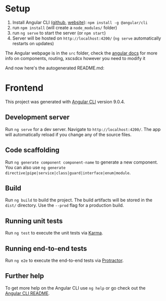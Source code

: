 # Setup

1. Install Angular CLI ([github](https://github.com/angular/angular-cli), [website](https://cli.angular.io/)): `npm install -g @angular/cli`
2. run `npm install` (will create a `node_modules/` folder)
3. run `ng serve` to start the server (or `npm start`)
4. Server will be hosted on `http://localhost:4200/`
(`ng serve` automatically restarts on updates)

The Angular webpage is in the `src` folder, check the [angular docs](https://angular.io/start) for more info on components, routing, xscsdcx however you need to modify it



And now here's the autogenerated README.md:

# Frontend

This project was generated with [Angular CLI](https://github.com/angular/angular-cli) version 9.0.4.

## Development server

Run `ng serve` for a dev server. Navigate to `http://localhost:4200/`. The app will automatically reload if you change any of the source files.

## Code scaffolding

Run `ng generate component component-name` to generate a new component. You can also use `ng generate directive|pipe|service|class|guard|interface|enum|module`.

## Build

Run `ng build` to build the project. The build artifacts will be stored in the `dist/` directory. Use the `--prod` flag for a production build.

## Running unit tests

Run `ng test` to execute the unit tests via [Karma](https://karma-runner.github.io).

## Running end-to-end tests

Run `ng e2e` to execute the end-to-end tests via [Protractor](http://www.protractortest.org/).

## Further help

To get more help on the Angular CLI use `ng help` or go check out the [Angular CLI README](https://github.com/angular/angular-cli/blob/master/README.md).

